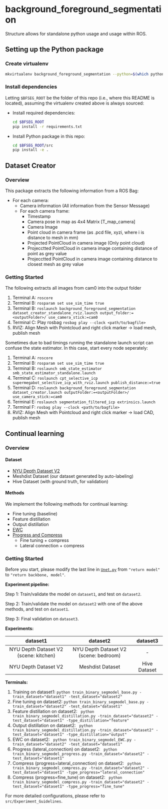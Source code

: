 # background_foreground_segmentation

Structure allows for standalone python usage and usage within ROS.

## Setting up the Python package
### Create virtualenv
```bash
mkvirtualenv background_foreground_segmentation --python=$(which python3)
```
### Install dependencies
Letting `$BFSEG_ROOT` be the folder of this repo (i.e., where this README is located), assuming the virtualenv created above is always sourced:
- Install required dependencies:
  ```bash
  cd $BFSEG_ROOT
  pip install -r requirements.txt
  ```
- Install Python package in this repo:
  ```bash
  cd $BFSEG_ROOT/src
  pip install -e .
  ```

## Dataset Creator
### Overview
This package extracts the following information from a ROS Bag:

- For each camera:
    - Camera information (All information from the Sensor Message)
    - For each camera frame:
        - Timestamp
        - Camera pose in map as 4x4 Matrix [T_map_camera]
        - Camera Image
        - Point cloud in camera frame (as .pcd file, xyzi, where i is distance to mesh in mm)
        - Projected PointCloud in camera image (Only point cloud)
        - Projecctted PointCloud in camera image containing distance of point as grey value
        - Projecctted PointCloud in camera image containing distance to closest mesh as grey value

### Getting Started
The following extracts all images from cam0 into the output folder <outputFolder>
1. Terminal A: `roscore`
2. Terminal B: `rosparam set use_sim_time true`
3. Terminal B: `roslaunch background_foreground_segmentation dataset_creator_standalone_rviz.launch output_folder:=<outputFolder>/ use_camera_stick:=cam0`
4. Terminal C: Play rosbag `rosbag play --clock <path/to/bagfile>`
5. RVIZ: Align Mesh with Pointcloud and right click marker -> load mesh, publish mesh

Sometimes due to bad timings running the standalone launch script can confuse the state estimator. In this case, start every node seperately:

1. Terminal A: `roscore`
2. Terminal B: `rosparam set use_sim_time true`
3. Terminal B: `roslaunch smb_state_estimator smb_state_estimator_standalone.launch`
4. Terminal C: `roslaunch cpt_selective_icp supermegabot_selective_icp_with_rviz.launch publish_distance:=true`
5. Terminal D: `roslaunch background_foreground_segmentation dataset_creator.launch outputFolder:=<outputFolder>/ use_camera_stick:=cam0`
5. Terminal E: `roslaunch segmentation_filtered_icp extrinsics.launch`
6. Terminal F: `rosbag play --clock <path/to/bagfile>`
5. RVIZ: Align Mesh with Pointcloud and right click marker -> load CAD, publish mesh



## Continual learning

### Overview

#### Dataset

- [NYU Depth Dataset V2](https://cs.nyu.edu/~silberman/datasets/nyu_depth_v2.html)
- Meshdist Dataset (our dataset generated by auto-labeling)
- Hive Dataset (with ground truth, for validation)

#### Methods

We implement the following methods for continual learning:

- Fine tuning (baseline)
- Feature distillation
- Output distillation
- [EWC](https://arxiv.org/pdf/1612.00796.pdf)
- [Progress and Compress](https://arxiv.org/pdf/1805.06370.pdf)
  - Fine tuning + compress
  - Lateral connection + compress

### Getting Started

Before you start, please modify the last line in [`Unet.py`](https://github.com/qubvel/segmentation_models/blob/94f624b7029deb463c859efbd92fa26f512b52b8/segmentation_models/models/unet.py#L252) from `"return model"` to `"return backbone, model"`.

**Experiment pipeline:**

Step 1: Train/validate the model on `dataset1`, and test on `dataset2`.

Step 2: Train/validate the model on `dataset2` with one of the above methods, and test on `dataset1`.

Step 3: Final validation on `dataset3`.

**Experiments:**

|               dataset1                |               dataset2                |   dataset3   |
| :-----------------------------------: | :-----------------------------------: | :----------: |
| NYU Depth Dataset V2 (scene: kitchen) | NYU Depth Dataset V2 (scene: bedroom) |      -       |
|         NYU Depth Dataset V2          |           Meshdist Dataset            | Hive Dataset |

**Terminals:** 

1. Training on dataset1: `python train_binary_segmodel_base.py -train_dataset="dataset1" -test_dataset="dataset2"`
2. Fine tuning on dataset2: `python train_binary_segmodel_base.py -train_dataset="dataset2" -test_dataset="dataset1"`
3. Feature distillation on dataset2: ` python train_binary_segmodel_distillation.py -train_dataset="dataset2" -test_dataset="dataset1" -type_distillation="feature"`
4. Output distillation on dataset2: ` python train_binary_segmodel_distillation.py -train_dataset="dataset2" -test_dataset="dataset1" -type_distillation="output"`
5. EWC on dataset2: ` python train_binary_segmodel_EWC.py -train_dataset="dataset2" -test_dataset="dataset1"`
6. Progress (lateral_connection) on dataset2: ` python train_binary_segmodel_progress.py -train_dataset="dataset2" -test_dataset="dataset1"`
7. Compress (progress=lateral_connection) on dataset2: ` python train_binary_segmodel_compress.py -train_dataset="dataset2" -test_dataset="dataset1" -type_progress="lateral_connection"`
8. Compress (progress=fine_tune) on dataset2: ` python train_binary_segmodel_compress.py -train_dataset="dataset2" -test_dataset="dataset1" -type_progress="fine_tune"`

For more detailed configurations, please refer to `src/Experiment_Guidelines`.

